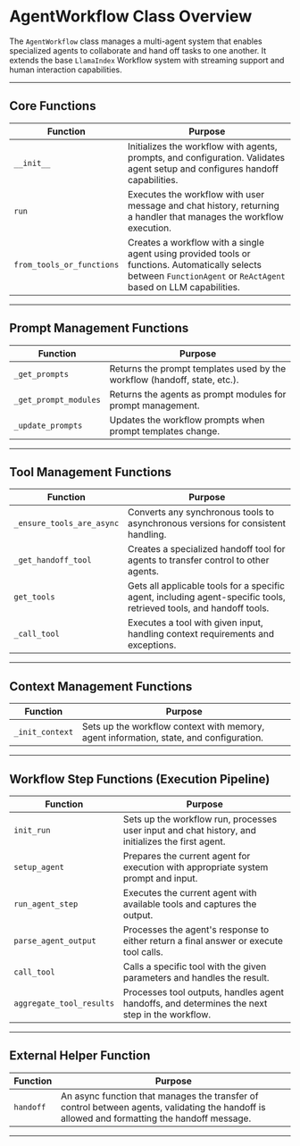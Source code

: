 # AgentWorkflow Class Overview

The `AgentWorkflow` class manages a multi-agent system that enables specialized agents to collaborate and hand off tasks to one another. It extends the base `LlamaIndex` Workflow system with streaming support and human interaction capabilities.

---

## Core Functions

| Function              | Purpose                                                                 |
|-----------------------|-------------------------------------------------------------------------|
| `__init__`            | Initializes the workflow with agents, prompts, and configuration. Validates agent setup and configures handoff capabilities. |
| `run`                 | Executes the workflow with user message and chat history, returning a handler that manages the workflow execution. |
| `from_tools_or_functions` | Creates a workflow with a single agent using provided tools or functions. Automatically selects between `FunctionAgent` or `ReActAgent` based on LLM capabilities. |

---

## Prompt Management Functions

| Function              | Purpose                                                                 |
|-----------------------|-------------------------------------------------------------------------|
| `_get_prompts`        | Returns the prompt templates used by the workflow (handoff, state, etc.). |
| `_get_prompt_modules` | Returns the agents as prompt modules for prompt management.             |
| `_update_prompts`     | Updates the workflow prompts when prompt templates change.              |

---

## Tool Management Functions

| Function              | Purpose                                                                 |
|-----------------------|-------------------------------------------------------------------------|
| `_ensure_tools_are_async` | Converts any synchronous tools to asynchronous versions for consistent handling. |
| `_get_handoff_tool`   | Creates a specialized handoff tool for agents to transfer control to other agents. |
| `get_tools`           | Gets all applicable tools for a specific agent, including agent-specific tools, retrieved tools, and handoff tools. |
| `_call_tool`          | Executes a tool with given input, handling context requirements and exceptions. |

---

## Context Management Functions

| Function              | Purpose                                                                 |
|-----------------------|-------------------------------------------------------------------------|
| `_init_context`       | Sets up the workflow context with memory, agent information, state, and configuration. |

---

## Workflow Step Functions (Execution Pipeline)

| Function              | Purpose                                                                 |
|-----------------------|-------------------------------------------------------------------------|
| `init_run`            | Sets up the workflow run, processes user input and chat history, and initializes the first agent. |
| `setup_agent`         | Prepares the current agent for execution with appropriate system prompt and input. |
| `run_agent_step`      | Executes the current agent with available tools and captures the output. |
| `parse_agent_output`  | Processes the agent's response to either return a final answer or execute tool calls. |
| `call_tool`           | Calls a specific tool with the given parameters and handles the result. |
| `aggregate_tool_results` | Processes tool outputs, handles agent handoffs, and determines the next step in the workflow. |

---

## External Helper Function

| Function              | Purpose                                                                 |
|-----------------------|-------------------------------------------------------------------------|
| `handoff`             | An async function that manages the transfer of control between agents, validating the handoff is allowed and formatting the handoff message. |

---